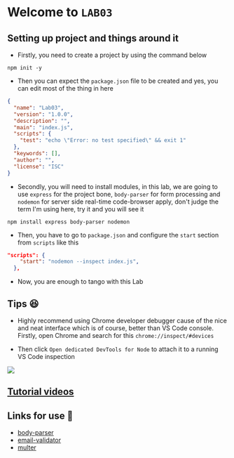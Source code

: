 # Welcome to `LAB03`

## Setting up project and things around it
- Firstly, you need to create a project by using the command below
```
npm init -y
```

- Then you can expect the `package.json` file to be created and yes, you can edit most of the thing in here

```json
{
  "name": "Lab03",
  "version": "1.0.0",
  "description": "",
  "main": "index.js",
  "scripts": {
    "test": "echo \"Error: no test specified\" && exit 1"
  },
  "keywords": [],
  "author": "",
  "license": "ISC"
}

```

- Secondly, you will need to install modules, in this lab, we are going to use `express` for the project bone, `body-parser` for form processing and `nodemon` for server side real-time code-browser apply, don't judge the term I'm using here, try it and you will see it 

```
npm install express body-parser nodemon
```
- Then, you have to go to `package.json` and configure the `start` section from `scripts` like this 

```json
"scripts": {
    "start": "nodemon --inspect index.js",
  },
```
- Now, you are enough to tango with this Lab

## Tips 😆
- Highly recommend using Chrome developer debugger cause of the nice and neat interface which is of course, better than VS Code console. Firstly, open Chrome and search for this `chrome://inspect/#devices`

- Then click `Open dedicated DevTools for Node` to attach it to a running VS Code inspection 

<p>
  <img src = "https://i.ibb.co/Y0zpB3D/image.png"/>
</p>

## [Tutorial videos](https://www.youtube.com/playlist?list=PLu1AuqcHccUgEmma-RME4KxbkoBd8VSc5)

## Links for use 🔗
- [body-parser](https://www.npmjs.com/package/body-parser)
- [email-validator](https://www.npmjs.com/package/email-validator)
- [multer](https://www.npmjs.com/package/multer)